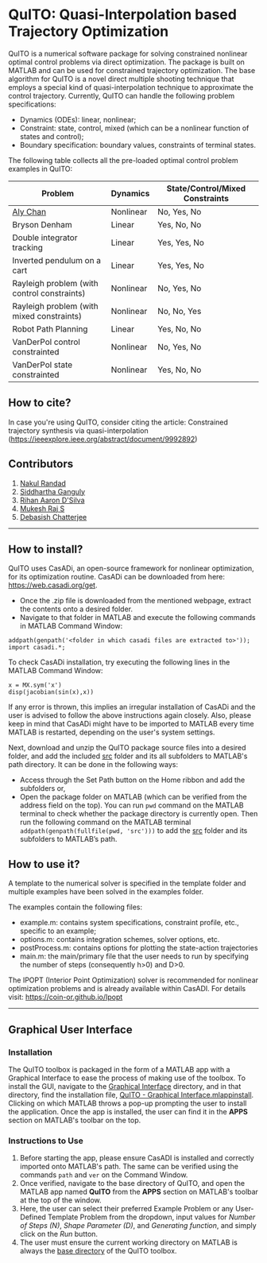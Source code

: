 # QuITO: Quasi-Interpolation based Trajectory Optimization 
 
QuITO is a numerical software package for solving constrained nonlinear optimal control problems via direct optimization. The package is built on MATLAB and can be used for constrained trajectory optimization. The base algorithm for QuITO is a novel direct multiple shooting technique that employs a special kind of quasi-interpolation technique to approximate the control trajectory. Currently, QuITO can handle the following problem specifications: 

* Dynamics (ODEs): linear, nonlinear;
* Constraint: state, control, mixed (which can be a nonlinear function of states and control);
* Boundary specification: boundary values, constraints of terminal states.

The following table collects all the pre-loaded optimal control problem examples in QuITO:

| Problem  | Dynamics | State/Control/Mixed Constraints | 
| ------------- | ------------- | ------------------------------- |
| [Aly Chan](./examples/Aly%20Chan/)  | Nonlinear  |       No, Yes, No                         |
| Bryson Denham  | Linear  |                Yes, No, No              |
| Double integrator tracking  | Linear  |    Yes, Yes, No  |        
| Inverted pendulum on a cart  | Linear  | Yes, Yes, No  |
| Rayleigh problem (with control constraints)  | Nonlinear  | No, Yes, No  |
| Rayleigh problem (with mixed constraints)   | Nonlinear  | No, No, Yes |
| Robot Path Planning  | Linear  | Yes, No, No  |
| VanDerPol control constrainted  | Nonlinear  | No, Yes, No  |
| VanDerPol state constrainted  | Nonlinear  | Yes, No, No  |

## How to cite?
In case you're using QuITO, consider citing the article: 
Constrained trajectory synthesis via quasi-interpolation (https://ieeexplore.ieee.org/abstract/document/9992892)

## Contributors

1) [Nakul Randad](https://nakulrandad.github.io/)
2) [Siddhartha Ganguly](https://sites.google.com/view/siddhartha-ganguly)
3) [Rihan Aaron D'Silva](https://www.linkedin.com/in/rihan-aaron-d-silva/)
4) [Mukesh Raj S](https://www.linkedin.com/in/mukesh-raj-s-658117221/)
5) [Debasish Chatterjee](https://www.sc.iitb.ac.in/~chatterjee/master/homepage/index.html)
---

## How to install?

QuITO uses CasADi, an open-source framework for nonlinear optimization, for its optimization routine. CasADi can be downloaded from here: https://web.casadi.org/get. 
- Once the .zip file is downloaded from the mentioned webpage, extract the contents onto a desired folder.  
- Navigate to that folder in MATLAB and execute the following commands in MATLAB Command Window:
```
addpath(genpath('<folder in which casadi files are extracted to>'));
import casadi.*;
``` 

To check CasADi installation, try executing the following lines in the MATLAB Command Window:
```
x = MX.sym('x')
disp(jacobian(sin(x),x))
```
If any error is thrown, this implies an irregular installation of CasADi and the user is advised to follow the above instructions again closely. Also, please keep in mind that CasADi might have to be imported to MATLAB every time MATLAB is restarted, depending on the user's system settings.


Next, download and unzip the QuITO package source files into a  desired folder, and add the included [src](./src/) folder and its all subfolders to MATLAB's path directory. It can be done in the following ways:
- Access through the Set Path button on the Home ribbon and add the subfolders or,
- Open the package folder on MATLAB (which can be verified from the address field on the top). You can run `pwd` command on the MATLAB terminal to check whether the package directory is currently open. Then run the following command on the MATLAB terminal `addpath(genpath(fullfile(pwd, 'src')))` to add the [src](./src) folder and its subfolders to MATLAB’s path.

## How to use it?

A template to the numerical solver is specified in the template folder and multiple examples have been solved in the examples folder. <br> 

The examples contain the following files: <br>

* example.m: contains system specifications, constraint profile, etc., specific to an example;
* options.m: contains integration schemes, solver options, etc.
* postProcess.m: contains options for plotting the state-action trajectories
* main.m: the main/primary file that the user needs to run by specifying the number of steps (consequently h>0) and D>0.

The IPOPT (Interior Point Optimization) solver is recommended for nonlinear optimization problems and is already available within CasADI. For details visit: https://coin-or.github.io/Ipopt

---

## Graphical User Interface 

### Installation
The QuITO toolbox is packaged in the form of a MATLAB app with a Graphical Interface to ease the process of making use of the toolbox. To install the GUI, navigate to the [Graphical Interface](./Graphical%20Interface/) directory, and in that directory, find the installation file, [QuITO - Graphical Interface.mlappinstall](./Graphical%20Interface/QuITO%20-%20Graphical%20Interface.mlappinstall). Clicking on which MATLAB throws a pop-up prompting the user to install the application. Once the app is installed, the user can find it in the **APPS** section on MATLAB's toolbar on the top. 

### Instructions to Use
1) Before starting the app, please ensure CasADI is installed and correctly imported onto MATLAB's path. The same can be verified using the commands `path` and `ver` on the Command Window.
2) Once verified, navigate to the base directory of QuITO, and open the MATLAB app named **QuITO** from the **APPS** section on MATLAB's toolbar at the top of the window.
3) Here, the user can select their preferred Example Problem or any User-Defined Template Problem from the dropdown, input values for _Number of Steps (N)_, _Shape Parameter (D)_, and _Generating function_, and simply click on the _Run_ button.
4) The user must ensure the current working directory on MATLAB is always the [base directory](./) of the QuITO toolbox.
